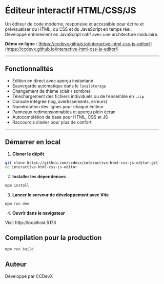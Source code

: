 # Éditeur interactif HTML/CSS/JS

Un éditeur de code moderne, responsive et accessible pour écrire et prévisualiser du HTML, du CSS et du JavaScript en temps réel.  
Développé entièrement en JavaScript natif avec une architecture modulaire.

**Démo en ligne :** [https://ccdevx.github.io/interactive-html-css-js-editor/](https://ccdevx.github.io/interactive-html-css-js-editor/)

---

## Fonctionnalités

- Édition en direct avec aperçu instantané
- Sauvegarde automatique dans le `localStorage`
- Changement de thème (clair / sombre)
- Téléchargement des fichiers individuels ou de l’ensemble en `.zip`
- Console intégrée (log, avertissements, erreurs)
- Numérotation des lignes pour chaque éditeur
- Panneaux redimensionnables et aperçu plein écran
- Autocomplétion de base pour HTML, CSS et JS
- Raccourcis clavier pour plus de confort

---

## Démarrer en local

1. **Cloner le dépôt**

```bash
git clone https://github.com/ccdevx/interactive-html-css-js-editor.git
cd interactive-html-css-js-editor
```
2. **Installer les dépendences**

```bash
npm install
```
3. **Lancer le serveur de développement avec Vite**

```bash
npm run dev
```

4. **Ouvrir dans le navigateur**

Visit http://localhost:5173

## Compilation pour la production

```bash
npm run build
```
## Auteur
Développé par CCDevX

 
